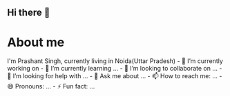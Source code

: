 ## Hi there 👋
###
<h1 align=left>About me</h1>
I'm Prashant Singh, currently living in Noida(Uttar Pradesh)
- 🔭 I’m currently working on 
- 🌱 I’m currently learning ...
- 👯 I’m looking to collaborate on ...
- 🤔 I’m looking for help with ...
- 💬 Ask me about ...
- 📫 How to reach me: ...
- 😄 Pronouns: ...
- ⚡ Fun fact: ...

